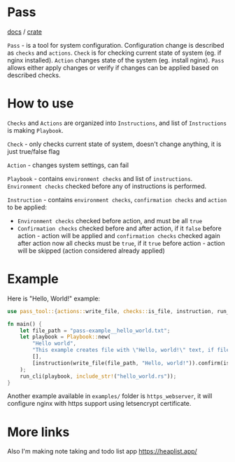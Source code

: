 # Pass

[docs](https://docs.rs/pass_tool) / [crate](https://crates.io/crates/pass_tool)

`Pass` - is a tool for system configuration. Configuration change is described as `checks` and `actions`. `Check` is for checking current state of system (eg. if nginx installed). `Action` changes state of the system (eg. install nginx). `Pass` allows either apply changes or verify if changes can be applied based on described checks.

# How to use

`Checks` and `Actions` are organized into `Instructions`, and list of `Instructions` is making `Playbook`.

`Check` - only checks current state of system, doesn't change anything, it is just true/false flag

`Action` - changes system settings, can fail

`Playbook` - contains `environment checks` and list of `instructions`. `Environment checks` checked before any of instructions is performed.

`Instruction` - contains `environment checks`, `confirmation checks` and `action` to be applied:

- `Environment checks` checked before action, and must be all `true`
- `Confirmation checks` checked before and after action, if it `false` before action - action will be applied and `confirmation checks` checked again after action now all checks must be `true`, if it `true` before action - action will be skipped (action considered already applied)

# Example

Here is "Hello, World!" example:

```rust
use pass_tool::{actions::write_file, checks::is_file, instruction, run_cli, Playbook};

fn main() {
    let file_path = "pass-example__hello_world.txt";
    let playbook = Playbook::new(
        "Hello world",
        "This example creates file with \"Hello, world!\" text, if file already exists it will do nothing",
        [],
        [instruction(write_file(file_path, "Hello, world!")).confirm(is_file(file_path))],
    );
    run_cli(playbook, include_str!("hello_world.rs"));
}
```

Another example available in `examples/` folder is `https_webserver`, it will configure nginx with https support using letsencrypt certificate.

# More links

Also I'm making note taking and todo list app https://heaplist.app/